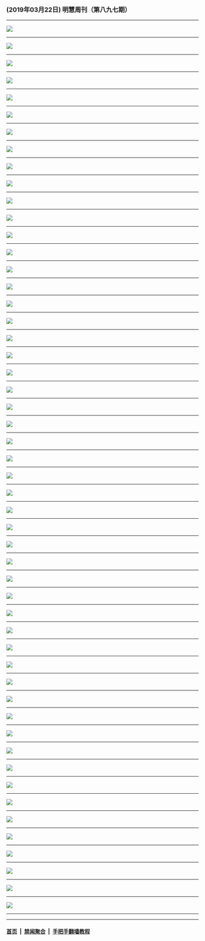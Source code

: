### (2019年03月22日) 明慧周刊（第八九七期） 

---

<img src="http://qikan.minghui.org/mhqkpage/qikanimage/2019/03/22/mhweekly897_read-online1.png"/><hr/>
<img src="http://qikan.minghui.org/mhqkpage/qikanimage/2019/03/22/mhweekly897_read-online2.png"/><hr/>
<img src="http://qikan.minghui.org/mhqkpage/qikanimage/2019/03/22/mhweekly897_read-online3.png"/><hr/>
<img src="http://qikan.minghui.org/mhqkpage/qikanimage/2019/03/22/mhweekly897_read-online4.png"/><hr/>
<img src="http://qikan.minghui.org/mhqkpage/qikanimage/2019/03/22/mhweekly897_read-online5.png"/><hr/>
<img src="http://qikan.minghui.org/mhqkpage/qikanimage/2019/03/22/mhweekly897_read-online6.png"/><hr/>
<img src="http://qikan.minghui.org/mhqkpage/qikanimage/2019/03/22/mhweekly897_read-online7.png"/><hr/>
<img src="http://qikan.minghui.org/mhqkpage/qikanimage/2019/03/22/mhweekly897_read-online8.png"/><hr/>
<img src="http://qikan.minghui.org/mhqkpage/qikanimage/2019/03/22/mhweekly897_read-online9.png"/><hr/>
<img src="http://qikan.minghui.org/mhqkpage/qikanimage/2019/03/22/mhweekly897_read-online10.png"/><hr/>
<img src="http://qikan.minghui.org/mhqkpage/qikanimage/2019/03/22/mhweekly897_read-online11.png"/><hr/>
<img src="http://qikan.minghui.org/mhqkpage/qikanimage/2019/03/22/mhweekly897_read-online12.png"/><hr/>
<img src="http://qikan.minghui.org/mhqkpage/qikanimage/2019/03/22/mhweekly897_read-online13.png"/><hr/>
<img src="http://qikan.minghui.org/mhqkpage/qikanimage/2019/03/22/mhweekly897_read-online14.png"/><hr/>
<img src="http://qikan.minghui.org/mhqkpage/qikanimage/2019/03/22/mhweekly897_read-online15.png"/><hr/>
<img src="http://qikan.minghui.org/mhqkpage/qikanimage/2019/03/22/mhweekly897_read-online16.png"/><hr/>
<img src="http://qikan.minghui.org/mhqkpage/qikanimage/2019/03/22/mhweekly897_read-online17.png"/><hr/>
<img src="http://qikan.minghui.org/mhqkpage/qikanimage/2019/03/22/mhweekly897_read-online18.png"/><hr/>
<img src="http://qikan.minghui.org/mhqkpage/qikanimage/2019/03/22/mhweekly897_read-online19.png"/><hr/>
<img src="http://qikan.minghui.org/mhqkpage/qikanimage/2019/03/22/mhweekly897_read-online20.png"/><hr/>
<img src="http://qikan.minghui.org/mhqkpage/qikanimage/2019/03/22/mhweekly897_read-online21.png"/><hr/>
<img src="http://qikan.minghui.org/mhqkpage/qikanimage/2019/03/22/mhweekly897_read-online22.png"/><hr/>
<img src="http://qikan.minghui.org/mhqkpage/qikanimage/2019/03/22/mhweekly897_read-online23.png"/><hr/>
<img src="http://qikan.minghui.org/mhqkpage/qikanimage/2019/03/22/mhweekly897_read-online24.png"/><hr/>
<img src="http://qikan.minghui.org/mhqkpage/qikanimage/2019/03/22/mhweekly897_read-online25.png"/><hr/>
<img src="http://qikan.minghui.org/mhqkpage/qikanimage/2019/03/22/mhweekly897_read-online26.png"/><hr/>
<img src="http://qikan.minghui.org/mhqkpage/qikanimage/2019/03/22/mhweekly897_read-online27.png"/><hr/>
<img src="http://qikan.minghui.org/mhqkpage/qikanimage/2019/03/22/mhweekly897_read-online28.png"/><hr/>
<img src="http://qikan.minghui.org/mhqkpage/qikanimage/2019/03/22/mhweekly897_read-online29.png"/><hr/>
<img src="http://qikan.minghui.org/mhqkpage/qikanimage/2019/03/22/mhweekly897_read-online30.png"/><hr/>
<img src="http://qikan.minghui.org/mhqkpage/qikanimage/2019/03/22/mhweekly897_read-online31.png"/><hr/>
<img src="http://qikan.minghui.org/mhqkpage/qikanimage/2019/03/22/mhweekly897_read-online32.png"/><hr/>
<img src="http://qikan.minghui.org/mhqkpage/qikanimage/2019/03/22/mhweekly897_read-online33.png"/><hr/>
<img src="http://qikan.minghui.org/mhqkpage/qikanimage/2019/03/22/mhweekly897_read-online34.png"/><hr/>
<img src="http://qikan.minghui.org/mhqkpage/qikanimage/2019/03/22/mhweekly897_read-online35.png"/><hr/>
<img src="http://qikan.minghui.org/mhqkpage/qikanimage/2019/03/22/mhweekly897_read-online36.png"/><hr/>
<img src="http://qikan.minghui.org/mhqkpage/qikanimage/2019/03/22/mhweekly897_read-online37.png"/><hr/>
<img src="http://qikan.minghui.org/mhqkpage/qikanimage/2019/03/22/mhweekly897_read-online38.png"/><hr/>
<img src="http://qikan.minghui.org/mhqkpage/qikanimage/2019/03/22/mhweekly897_read-online39.png"/><hr/>
<img src="http://qikan.minghui.org/mhqkpage/qikanimage/2019/03/22/mhweekly897_read-online40.png"/><hr/>
<img src="http://qikan.minghui.org/mhqkpage/qikanimage/2019/03/22/mhweekly897_read-online41.png"/><hr/>
<img src="http://qikan.minghui.org/mhqkpage/qikanimage/2019/03/22/mhweekly897_read-online42.png"/><hr/>
<img src="http://qikan.minghui.org/mhqkpage/qikanimage/2019/03/22/mhweekly897_read-online43.png"/><hr/>
<img src="http://qikan.minghui.org/mhqkpage/qikanimage/2019/03/22/mhweekly897_read-online44.png"/><hr/>
<img src="http://qikan.minghui.org/mhqkpage/qikanimage/2019/03/22/mhweekly897_read-online45.png"/><hr/>
<img src="http://qikan.minghui.org/mhqkpage/qikanimage/2019/03/22/mhweekly897_read-online46.png"/><hr/>
<img src="http://qikan.minghui.org/mhqkpage/qikanimage/2019/03/22/mhweekly897_read-online47.png"/><hr/>
<img src="http://qikan.minghui.org/mhqkpage/qikanimage/2019/03/22/mhweekly897_read-online48.png"/><hr/>
<img src="http://qikan.minghui.org/mhqkpage/qikanimage/2019/03/22/mhweekly897_read-online49.png"/><hr/>
<img src="http://qikan.minghui.org/mhqkpage/qikanimage/2019/03/22/mhweekly897_read-online50.png"/><hr/>
<img src="http://qikan.minghui.org/mhqkpage/qikanimage/2019/03/22/mhweekly897_read-online51.png"/><hr/>
<img src="http://qikan.minghui.org/mhqkpage/qikanimage/2019/03/22/mhweekly897_read-online52.png"/><hr/>


---

#### [首页](../../../..) &nbsp;|&nbsp; [禁闻聚合](https://github.com/gfw-breaker/banned-news) &nbsp;|&nbsp; [手把手翻墙教程](https://github.com/gfw-breaker/guides) 